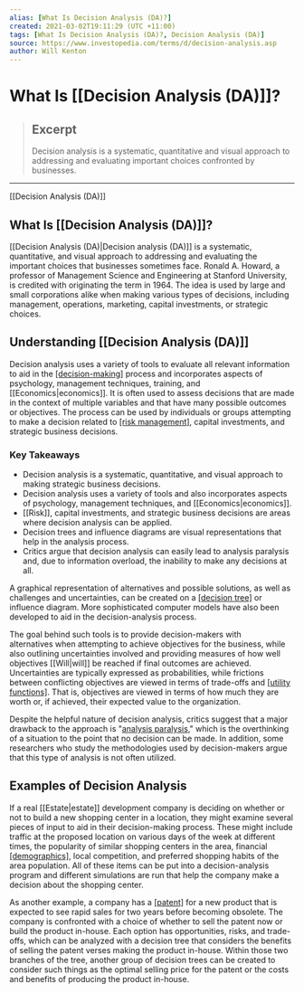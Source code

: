 ```yaml
---
alias: [What Is Decision Analysis (DA)?]
created: 2021-03-02T19:11:29 (UTC +11:00)
tags: [What Is Decision Analysis (DA)?, Decision Analysis (DA)]
source: https://www.investopedia.com/terms/d/decision-analysis.asp
author: Will Kenton
---
```


# What Is [[Decision Analysis (DA)]]?

> ## Excerpt
> Decision analysis is a systematic, quantitative and visual approach to addressing and evaluating important choices confronted by businesses.

---

[[Decision Analysis (DA)]]
## What Is [[Decision Analysis (DA)]]?

[[Decision Analysis (DA)|Decision analysis (DA)]] is a systematic, quantitative, and visual approach to addressing and evaluating the important choices that businesses sometimes face. Ronald A. Howard, a professor of Management Science and Engineering at Stanford University, is credited with originating the term in 1964. The idea is used by large and small corporations alike when making various types of decisions, including management, operations, marketing, capital investments, or strategic choices.

## Understanding [[Decision Analysis (DA)]]

Decision analysis uses a variety of tools to evaluate all relevant information to aid in the [[decision-making]](https://www.investopedia.com/terms/d/decision-theory.asp) process and incorporates aspects of psychology, management techniques, training, and [[Economics|economics]]. It is often used to assess decisions that are made in the context of multiple variables and that have many possible outcomes or objectives. The process can be used by individuals or groups attempting to make a decision related to [[risk management]](https://www.investopedia.com/terms/r/riskmanagement.asp), capital investments, and strategic business decisions.

### Key Takeaways

-   Decision analysis is a systematic, quantitative, and visual approach to making strategic business decisions.
-   Decision analysis uses a variety of tools and also incorporates aspects of psychology, management techniques, and [[Economics|economics]].
-   [[Risk]], capital investments, and strategic business decisions are areas where decision analysis can be applied.
-   Decision trees and influence diagrams are visual representations that help in the analysis process.
-   Critics argue that decision analysis can easily lead to analysis paralysis and, due to information overload, the inability to make any decisions at all.

A graphical representation of alternatives and possible solutions, as well as challenges and uncertainties, can be created on a [[decision tree]](https://www.investopedia.com/terms/d/decision-tree.asp) or influence diagram. More sophisticated computer models have also been developed to aid in the decision-analysis process.

The goal behind such tools is to provide decision-makers with alternatives when attempting to achieve objectives for the business, while also outlining uncertainties involved and providing measures of how well objectives [[Will|will]] be reached if final outcomes are achieved. Uncertainties are typically expressed as probabilities, while frictions between conflicting objectives are viewed in terms of trade-offs and [[utility functions]](https://www.investopedia.com/ask/answers/072915/what-utility-function-and-how-it-calculated.asp). That is, objectives are viewed in terms of how much they are worth or, if achieved, their expected value to the organization.

Despite the helpful nature of decision analysis, critics suggest that a major drawback to the approach is "[analysis paralysis](https://www.investopedia.com/terms/a/analysisparalysis.asp)," which is the overthinking of a situation to the point that no decision can be made. In addition, some researchers who study the methodologies used by decision-makers argue that this type of analysis is not often utilized.

## Examples of Decision Analysis

If a real [[Estate|estate]] development company is deciding on whether or not to build a new shopping center in a location, they might examine several pieces of input to aid in their decision-making process. These might include traffic at the proposed location on various days of the week at different times, the popularity of similar shopping centers in the area, financial [[demographics]](https://www.investopedia.com/terms/d/demographics.asp), local competition, and preferred shopping habits of the area population. All of these items can be put into a decision-analysis program and different simulations are run that help the company make a decision about the shopping center.

As another example, a company has a [[patent]](https://www.investopedia.com/terms/p/patent.asp) for a new product that is expected to see rapid sales for two years before becoming obsolete. The company is confronted with a choice of whether to sell the patent now or build the product in-house. Each option has opportunities, risks, and trade-offs, which can be analyzed with a decision tree that considers the benefits of selling the patent verses making the product in-house. Within those two branches of the tree, another group of decision trees can be created to consider such things as the optimal selling price for the patent or the costs and benefits of producing the product in-house.
